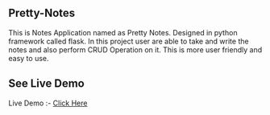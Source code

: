 ## Pretty-Notes
This is Notes Application named as Pretty Notes. Designed in python framework called flask. In this project user are able to take and write the notes and also perform CRUD Operation on it. This is more user friendly and easy to use.

<!-- # Developer
<li>Shankar Karande (<a href="mailto:shankarkarande440@gmail.com">shankarkarande440@gmai.com</a>)</li>
</ul> -->

## See Live Demo
<p dir="auto">Live Demo :-
<a href="https://prittynotes.herokuapp.com/">Click Here</a></p>

